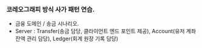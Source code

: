 ### 코레오그래피 방식 사가 패턴 연습.

- 금융 도메인 / 송금 시나리오.
- Server : Transfer(송금 담당, 클라이언트 엔드 포인트 제공), Account(유저 계좌 잔액 관리 담당), Ledger(회계 원장 기록 담당)
